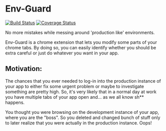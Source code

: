 # Env-Guard 

[![Build Status](https://travis-ci.org/joaopgrassi/env-guard.svg?branch=master)](https://travis-ci.org/joaopgrassi/env-guard)
[![Coverage Status](https://coveralls.io/repos/github/joaopgrassi/env-guard/badge.svg)](https://coveralls.io/github/joaopgrassi/env-guard)

No more mistakes while messing around 'production like' environments.

Env-Guard is a chrome extension that lets you modify some parts of your chrome tabs. By doing so,
you can easily identify whether you should be extra careful or just do whatever you want in your app.

## Motivation:

The chances that you ever needed to log-in into the production instance of your app to either 
fix some urgent problem or maybe to investigate something are pretty high. So, it's very likely that in a normal day at
work you have multiple tabs of your app open and... as we all know sh** happens.

You thought you were browsing on the development instance of your app, where you are the "boss". 
So you deleted and changed bunch of stuff only to later realize that you were actually in the production instance. Oops!

